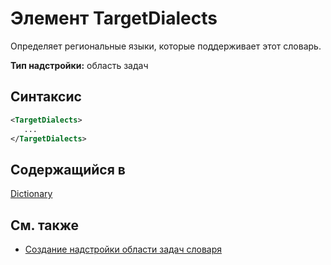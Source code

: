 # <a name="targetdialects-element"></a>Элемент TargetDialects

Определяет региональные языки, которые поддерживает этот словарь.

**Тип надстройки:** область задач

## <a name="syntax"></a>Синтаксис

```XML
<TargetDialects>
   ...
</TargetDialects>
```

## <a name="contained-in"></a>Содержащийся в

[Dictionary](dictionary.md)

## <a name="see-also"></a>См. также

- [Создание надстройки области задач словаря](https://docs.microsoft.com/office/dev/add-ins/word/dictionary-task-pane-add-ins)
    
